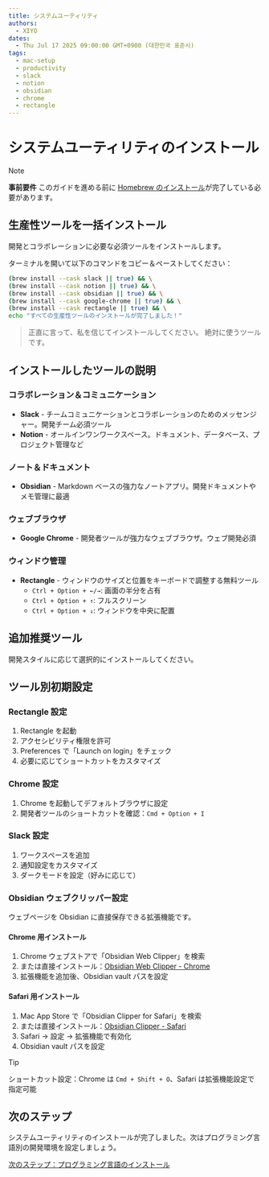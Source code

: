```yaml
---
title: システムユーティリティ
authors:
  - XIYO
dates:
  - Thu Jul 17 2025 09:00:00 GMT+0900 (대한민국 표준시)
tags:
  - mac-setup
  - productivity
  - slack
  - notion
  - obsidian
  - chrome
  - rectangle
---
```


# システムユーティリティのインストール

> [!NOTE]
> **事前要件**
> このガイドを進める前に [Homebrew のインストール](macos-step00-homebrew-installation)が完了している必要があります。

## 生産性ツールを一括インストール

開発とコラボレーションに必要な必須ツールをインストールします。

ターミナルを開いて以下のコマンドをコピー＆ペーストしてください：

```bash
(brew install --cask slack || true) && \
(brew install --cask notion || true) && \
(brew install --cask obsidian || true) && \
(brew install --cask google-chrome || true) && \
(brew install --cask rectangle || true) && \
echo "すべての生産性ツールのインストールが完了しました！"
```

> 正直に言って、私を信じてインストールしてください。
> 絶対に使うツールです。

## インストールしたツールの説明

### コラボレーション＆コミュニケーション

- **Slack** - チームコミュニケーションとコラボレーションのためのメッセンジャー。開発チーム必須ツール
- **Notion** - オールインワンワークスペース。ドキュメント、データベース、プロジェクト管理など

### ノート＆ドキュメント

- **Obsidian** - Markdown ベースの強力なノートアプリ。開発ドキュメントやメモ管理に最適

### ウェブブラウザ

- **Google Chrome** - 開発者ツールが強力なウェブブラウザ。ウェブ開発必須

### ウィンドウ管理

- **Rectangle** - ウィンドウのサイズと位置をキーボードで調整する無料ツール
  - `Ctrl + Option + ←/→`: 画面の半分を占有
  - `Ctrl + Option + ↑`: フルスクリーン
  - `Ctrl + Option + ↓`: ウィンドウを中央に配置

## 追加推奨ツール

開発スタイルに応じて選択的にインストールしてください。

## ツール別初期設定

### Rectangle 設定

1. Rectangle を起動
2. アクセシビリティ権限を許可
3. Preferences で「Launch on login」をチェック
4. 必要に応じてショートカットをカスタマイズ

### Chrome 設定

1. Chrome を起動してデフォルトブラウザに設定
2. 開発者ツールのショートカットを確認：`Cmd + Option + I`

### Slack 設定

1. ワークスペースを追加
2. 通知設定をカスタマイズ
3. ダークモードを設定（好みに応じて）

### Obsidian ウェブクリッパー設定

ウェブページを Obsidian に直接保存できる拡張機能です。

#### Chrome 用インストール

1. Chrome ウェブストアで「Obsidian Web Clipper」を検索
2. または直接インストール：[Obsidian Web Clipper - Chrome](https://chromewebstore.google.com/detail/obsidian-web-clipper/mphkdfmipddgfobjhphabphmpdckgfhb)
3. 拡張機能を追加後、Obsidian vault パスを設定

#### Safari 用インストール

1. Mac App Store で「Obsidian Clipper for Safari」を検索
2. または直接インストール：[Obsidian Clipper - Safari](https://apps.apple.com/app/obsidian-clipper-for-safari/id1640358805)
3. Safari → 設定 → 拡張機能で有効化
4. Obsidian vault パスを設定

> [!TIP]
> ショートカット設定：Chrome は `Cmd + Shift + O`、Safari は拡張機能設定で指定可能

## 次のステップ

システムユーティリティのインストールが完了しました。次はプログラミング言語別の開発環境を設定しましょう。

[次のステップ：プログラミング言語のインストール](macos-step03-programming-languages)